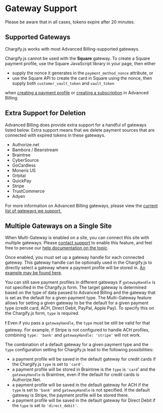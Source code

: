 # Gateway Support

Please be aware that in all cases, tokens expire after 20 minutes.

## Supported Gateways

Chargify.js works with most Advanced Billing-supported gateways.

Chargify.js cannot be used with the **Square** gateway. To create a Square payment profile,
use the Square JavaScript library in your page, then either

* supply the nonce it generates in the `payment_method_nonce` attribute, or
* use the Square API to create the card in Square using the nonce, then supply both `customer_vault_token` and `vault_token`

when
[creating a payment profile](https://developers.chargify.com/docs/api-docs/b3A6MTQxMDgzNTU-create-payment-profile)
or
[creating a subscription](https://developers.chargify.com/docs/api-docs/b3A6MTQxMDgzODg-create-subscription) in Advanced Billing.

## Extra Support for Deletion

Advanced Billing does provide extra support for a handful of gateways listed below. Extra support means that we delete payment sources that are connected with expired tokens in these gateways.

* Authorize.net
* Bambora / Beanstream
* Braintree
* CyberSource
* GoCardless
* Moneris US
* Orbital
* QuickPay
* Stripe
* TrustCommerce
* Adyen

For more information on Advanced Billing gateways, please view the [current list of gateways we support.](https://www.maxio.com/payment-gateways)

## Multiple Gateways on a Single Site

When Multi-Gateway is enabled on a site, you can connect this site with multiple gateways. Please [contact support](mailto:support@maxio.com) to enable this feature, and feel free to peruse our [help documentation on the topic](https://maxio-chargify.zendesk.com/hc/en-us/articles/5404876665741-Gateway-Configuration#selecting-a-gateway).

Once enabled, you must set up a gateway handle for each connected gateway. This gateway handle can be optionally used in the Chargify.js to directly select a gateway where a payment profile will be stored in. [An example may be found here](./Chargify.js-Configurations.md#multi-gateway-configuration).

You can still save payment profiles in different gateways if `gatewayHandle` is not specified in the Chargify.js form. The target gateway is determined based on the type of data passed to Advanced Billing and the gateway that is set as the default for a given payment type. The Multi-Gateway feature allows for setting a given gateway to be the default for a given payment type (credit card, ACH, Direct Debit, PayPal, Apple Pay). To specify this on the Chargify.js form, `type` is required.

❗️ Even if you pass a `gatewayHandle`, the `type` must be still be valid for that gateway. For example, if Stripe is not configured to handle ACH profiles, combining `type: 'bank'` and `gatewayHandle: 'stripe'` will not work.

The combination of a default gateway for a given payment type and the `type` configuration setting for Chargify.js lead to the following possibilities:

* a payment profile will be saved in the default gateway for credit cards if the Chargify.js `type` is set to  `'card'`.
* a payment profile will be stored in Braintree is the `type` is `'card`' and the `gatewayHandle` is Braintree, even if the default for credit cards is Authorize.Net.
* a payment profile will be saved in the default gateway for ACH if the `type` is set to `'bank'` and `gatewayHandle` is not specified. If the default gateway is Stripe, the payment profile will be stored there.
* a payment profile will be saved in the default gateway for Direct Debit if the `type` is set to `'direct_debit'`.
